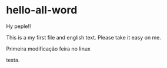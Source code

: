 # hello-all-word
Hy peple!!

This is a my first file and english text. 
Please take it easy on me.
 
Primeira modificação feira no linux



testa.
